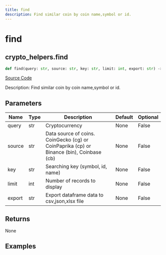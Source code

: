 ```yaml
---
title: find
description: Find similar coin by coin name,symbol or id.
---
```

# find

## crypto_helpers.find

```python
def find(query: str, source: str, key: str, limit: int, export: str) -> None:
```
[Source Code](https://github.com/OpenBB-finance/OpenBBTerminal/tree/main/openbb_terminal/cryptocurrency/cryptocurrency_helpers.py#L997)

Description: Find similar coin by coin name,symbol or id.

## Parameters

| Name | Type | Description | Default | Optional |
| ---- | ---- | ----------- | ------- | -------- |
| query | str | Cryptocurrency | None | False |
| source | str | Data source of coins.  CoinGecko (cg) or CoinPaprika (cp) or Binance (bin), Coinbase (cb) | None | False |
| key | str | Searching key (symbol, id, name) | None | False |
| limit | int | Number of records to display | None | False |
| export | str | Export dataframe data to csv,json,xlsx file | None | False |

## Returns

None

## Examples

